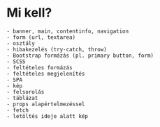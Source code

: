 # Mi kell?

	- banner, main, contentinfo, navigation
	- form (url, textarea)
	- osztály
	- hibakezelés (try-catch, throw)
	- Bootstrap formázás (pl. primary button, form)
	- SCSS 
	- feltételes formázás
	- feltételes megjelenítés
	- SPA
	- kép
	- felsorolás
	- táblázat
	- props alapértelmezéssel
	- fetch
	- letöltés ideje alatt kép
	